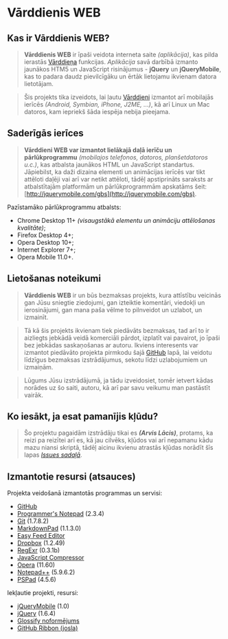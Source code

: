 
# Vārddienis WEB #

## Kas ir Vārddienis WEB? ##
> **Vārddienis WEB** ir īpaši veidota interneta saite *(aplikācija)*, kas pilda ierastās [Vārddieņa](http://dl.dropbox.com/u/25130294/varddienis.zip) funkcijas. *Aplikācija* savā darbībā izmanto jaunākos HTM5 un JavaScript risinājumus - **jQuery** un **jQueryMobile**, kas to padara daudz pievilcīgāku un ērtāk lietojamu ikvienam datora lietotājam.

> Šis projekts tika izveidots, lai ļautu [Vārddieni](http://dl.dropbox.com/u/25130294/varddienis.zip) izmantot arī mobilajās ierīcēs *(Android, Symbian, iPhone, J2ME, ...)*, kā arī Linux un Mac datoros, kam iepriekš šāda iespēja nebija pieejama.

## Saderīgās ierīces ##
> **Vārddieni WEB var izmantot lielākajā daļā ierīču un pārlūkprogrammu** *(mobilajos telefonos, datoros, planšetdatoros u.c.)*, kas atbalsta jaunākos HTML un JavaScript standartus. Jāpiebilst, ka daži dizaina elementi un animācijas ierīcēs var tikt attēloti daļēji vai arī var netikt attēloti, tādēļ apstiprināts saraksts ar atbalstītajām platformām un pārlūkprogrammām apskatāms šeit: [http://jquerymobile.com/gbs](http://jquerymobile.com/gbs).

Pazīstamāko pārlūkprogrammu atbalsts:

- Chrome Desktop 11+ *(visaugstākā elementu un animāciju attēlošanas kvalitāte)*;
- Firefox Desktop 4+;
- Opera Desktop 10+;
- Internet Explorer 7+;
- Opera Mobile 11.0+.

## Lietošanas noteikumi ##
> **Vārddienis WEB** ir un būs bezmaksas projekts, kura attīstību veicinās gan Jūsu sniegtie ziedojumi, gan izteiktie komentāri, viedokļi un ierosinājumi, gan mana paša vēlme to pilnveidot un uzlabot, un izmainīt.

> Tā kā šis projekts ikvienam tiek piedāvāts bezmaksas, tad arī to ir aizliegts jebkādā veidā komerciāli pārdot, izplatīt vai pavairot, jo īpaši bez jebkādas saskaņošanas ar autoru. Ikviens interesents var izmantot piedāvāto projekta pirmkodu šajā [GitHub](https://github.com/arvislacis/varddienis_web) lapā, lai veidotu līdzīgus bezmaksas izstrādājumus, sekotu līdzi uzlabojumiem un izmaiņām.

> Lūgums Jūsu izstrādājumā, ja tādu izveidosiet, tomēr ietvert kādas norādes uz šo saiti, autoru, kā arī par savu veikumu man pastāstīt vairāk.

## Ko iesākt, ja esat pamanījis kļūdu? ##
> Šo projektu pagaidām izstrādāju tikai es ***(Arvis Lācis)***, protams, ka reizi pa reizītei arī es, kā jau cilvēks, kļūdos vai arī nepamanu kādu mazu niansi skriptā, tādēļ aicinu ikvienu atrastās kļūdas norādīt šīs lapas *[Issues sadaļā](https://github.com/arvislacis/varddienis_web/issues)*.

## Izmantotie resursi (atsauces) ##
Projekta veidošanā izmantotās programmas un servisi:

- [GitHub](https://github.com/)
- [Programmer's Notepad](http://www.pnotepad.org/) (2.3.4)
- [Git](http://git-scm.com/) (1.7.8.2)
- [MarkdownPad](http://markdownpad.com) (1.1.3.0)
- [Easy Feed Editor](http://sourceforge.net/projects/easyfeededitor/)
- [Dropbox](http://dropbox.com) (1.2.49)
- [RegExr](http://www.gskinner.com/RegExr/) (0.3.1b)
- [JavaScript Compressor](http://www.minifyjavascript.com/)
- [Opera](http://www.opera.com) (11.60)
- [Notepad++](http://notepad-plus-plus.org/) (5.9.6.2)
- [PSPad](http://www.pspad.com/en/) (4.5.6)

Iekļautie projekti, resursi:

- [jQueryMobile](http://jquerymobile.com) (1.0)
- [jQuery](http://jquery.com) (1.6.4)
- [Glossify noformējums](http://www.mobjectify.com/resources/Glossify_theme_for_jquery_mobile/)
- [GitHub Ribbon (josla)](https://github.com/blog/273-github-ribbons)